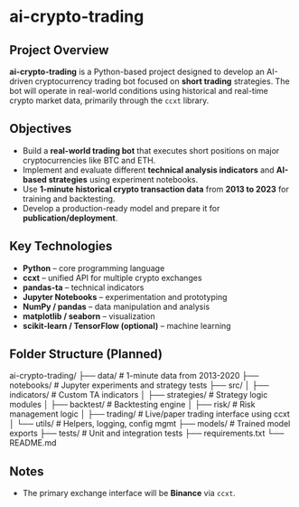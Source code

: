 # ai-crypto-trading

## Project Overview
**ai-crypto-trading** is a Python-based project designed to develop an AI-driven cryptocurrency trading bot focused on **short trading** strategies. The bot will operate in real-world conditions using historical and real-time crypto market data, primarily through the `ccxt` library.

## Objectives
- Build a **real-world trading bot** that executes short positions on major cryptocurrencies like BTC and ETH.
- Implement and evaluate different **technical analysis indicators** and **AI-based strategies** using experiment notebooks.
- Use **1-minute historical crypto transaction data** from **2013 to 2023** for training and backtesting.
- Develop a production-ready model and prepare it for **publication/deployment**.

## Key Technologies
- **Python** – core programming language
- **ccxt** – unified API for multiple crypto exchanges
- **pandas-ta** – technical indicators
- **Jupyter Notebooks** – experimentation and prototyping
- **NumPy / pandas** – data manipulation and analysis
- **matplotlib / seaborn** – visualization
- **scikit-learn / TensorFlow (optional)** – machine learning


## Folder Structure (Planned)
ai-crypto-trading/
├── data/ # 1-minute data from 2013-2020
├── notebooks/ # Jupyter experiments and strategy tests
├── src/
│ ├── indicators/ # Custom TA indicators
│ ├── strategies/ # Strategy logic modules
│ ├── backtest/ # Backtesting engine
│ ├── risk/ # Risk management logic
│ ├── trading/ # Live/paper trading interface using ccxt
│ └── utils/ # Helpers, logging, config mgmt
├── models/ # Trained model exports
├── tests/ # Unit and integration tests
├── requirements.txt
└── README.md

## Notes
- The primary exchange interface will be **Binance** via `ccxt`.
